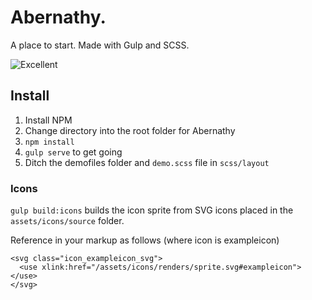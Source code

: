 # Abernathy.

A place to start. Made with Gulp and SCSS.

![Excellent](https://media.giphy.com/media/KdILx9YU2IcaA/giphy.gif "Shalom")

## Install

1. Install NPM
2. Change directory into the root folder for Abernathy
3. `npm install`
4. `gulp serve` to get going
5. Ditch the demofiles folder and `demo.scss` file in `scss/layout`

### Icons
`gulp build:icons` builds the icon sprite from SVG icons placed in the `assets/icons/source` folder.

Reference in your markup as follows (where icon is exampleicon)

```
<svg class="icon_exampleicon_svg">
  <use xlink:href="/assets/icons/renders/sprite.svg#exampleicon"></use>
</svg>
```
